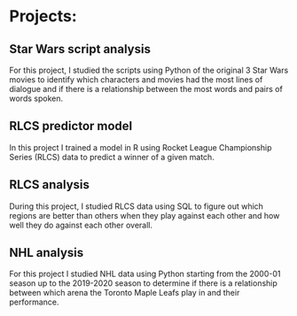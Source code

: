# Projects:

## Star Wars script analysis
For this project, I studied the scripts using Python of the original 3 Star Wars movies to identify which characters and movies had the most lines of dialogue and if there is a relationship between the most words and pairs of words spoken. 
## RLCS predictor model
In this project I trained a model in R using Rocket League Championship Series (RLCS) data to predict a winner of a given match.
## RLCS analysis
During this project, I studied RLCS data using SQL to figure out which regions are better than others when they play against each other and how well they do against each other overall.
## NHL analysis
For this project I studied NHL data using Python starting from the 2000-01 season up to the 2019-2020 season to determine if there is a relationship between which arena the Toronto Maple Leafs play in and their performance.
